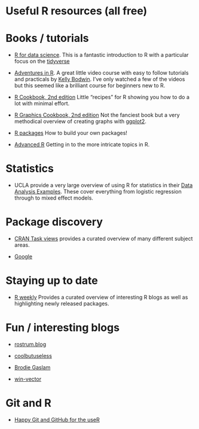 Useful R resources (all free)
================

# Books / tutorials

  - [R for data science](https://r4ds.had.co.nz/). This is a fantastic
    introduction to R with a particular focus on the
    [tidyverse](https://www.tidyverse.org/)

  - [Adventures in R](https://www.adventures-in-r.com/). A great little
    video course with easy to follow tutorials and practicals by [Kelly
    Bodwin](https://www.kelly-bodwin.com/). I’ve only watched a few of
    the videos but this seemed like a brilliant course for beginners new
    to R.

  - [R Cookbook, 2nd edition](https://rc2e.com/) Little “recipes” for R
    showing you how to do a lot with minimal effort.

  - [R Graphics Cookbook, 2nd edition](https://r-graphics.org/) Not the
    fanciest book but a very methodical overview of creating graphs with
    [ggplot2](https://ggplot2.tidyverse.org/).

  - [R packages](https://r-pkgs.org/index.html) How to build your own
    packages\!

  - [Advanced R](https://adv-r.hadley.nz/) Getting in to the more
    intricate topics in R.

# Statistics

  - UCLA provide a very large overview of using R for statistics in
    their [Data Analysis
    Examples](https://stats.idre.ucla.edu/other/dae/). These cover
    everything from logistic regression through to mixed effect models.

# Package discovery

  - [CRAN Task views](https://cran.r-project.org/web/views/) provides a
    curated overview of many different subject areas.

  - [Google](https://www.google.com/)

# Staying up to date

  - [R weekly](https://rweekly.org/) Provides a curated overview of
    interesting R blogs as well as highlighting newly released packages.

# Fun / interesting blogs

  - [rostrum.blog](https://www.rostrum.blog/)

  - [coolbutuseless](https://coolbutuseless.github.io/)

  - [Brodie Gaslam](https://www.brodieg.com/)

  - [win-vector](https://win-vector.com/blog-2/)

# Git and R

  - [Happy Git and GitHub for the useR](https://happygitwithr.com/)

